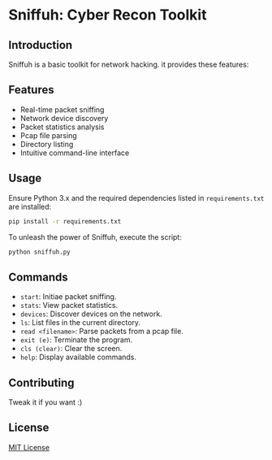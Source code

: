 # Sniffuh: Cyber Recon Toolkit


## Introduction

Sniffuh is a basic toolkit for network hacking. it provides these features:

## Features

- Real-time packet sniffing
- Network device discovery
- Packet statistics analysis
- Pcap file parsing
- Directory listing
- Intuitive command-line interface

## Usage

Ensure Python 3.x and the required dependencies listed in `requirements.txt` are installed:

```bash
pip install -r requirements.txt
```

To unleash the power of Sniffuh, execute the script:

```bash
python sniffuh.py
```

## Commands

- `start`: Initiae packet sniffing.
- `stats`: View packet statistics.
- `devices`: Discover devices on the network.
- `ls`: List files in the current directory.
- `read <filename>`: Parse packets from a pcap file.
- `exit (e)`: Terminate the program.
- `cls (clear)`: Clear the screen.
- `help`: Display available commands.

## Contributing

Tweak it if you want :) 

## License

[MIT License](https://opensource.org/licenses/MIT)
